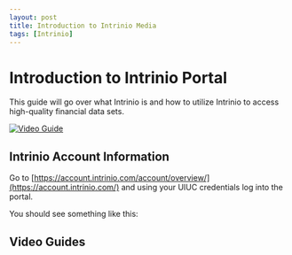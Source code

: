 ```yaml
---
layout: post
title: Introduction to Intrinio Media
tags: [Intrinio]
---
```


# Introduction to Intrinio Portal

This guide will go over what Intrinio is and how to utilize Intrinio to access high-quality financial data sets.


<a href="https://mediaspace.illinois.edu/media/1_xyqdh2or" title="Introduction to Intrinio Portal"><img src="{image-url}" alt="Video Guide" /></a>


## Intrinio Account Information

Go to [https://account.intrinio.com/account/overview/](https://account.intrinio.com/) and using your UIUC credentials log into the portal.

You should see something like this:



## Video Guides 


